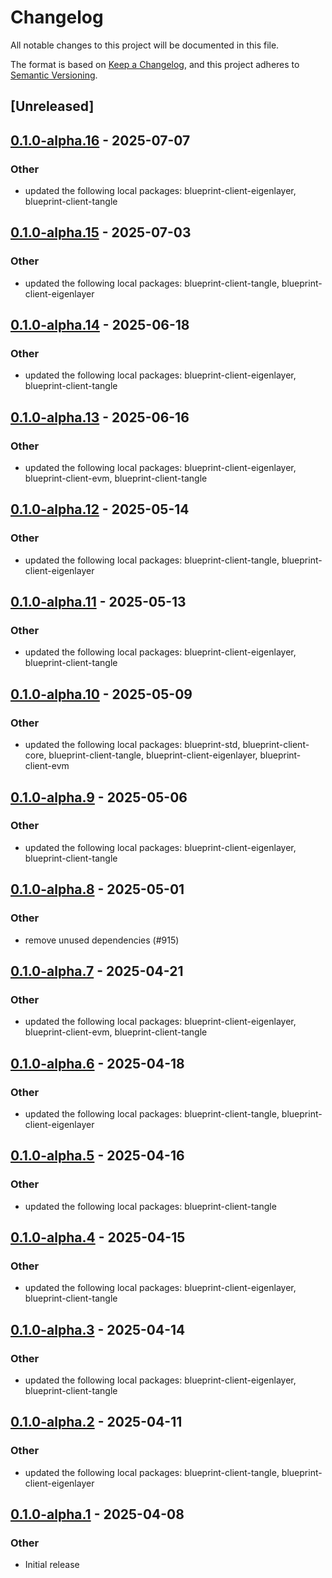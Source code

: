 # Changelog

All notable changes to this project will be documented in this file.

The format is based on [Keep a Changelog](https://keepachangelog.com/en/1.0.0/),
and this project adheres to [Semantic Versioning](https://semver.org/spec/v2.0.0.html).

## [Unreleased]

## [0.1.0-alpha.16](https://github.com/tangle-network/blueprint/compare/blueprint-clients-v0.1.0-alpha.15...blueprint-clients-v0.1.0-alpha.16) - 2025-07-07

### Other

- updated the following local packages: blueprint-client-eigenlayer, blueprint-client-tangle

## [0.1.0-alpha.15](https://github.com/tangle-network/blueprint/compare/blueprint-clients-v0.1.0-alpha.14...blueprint-clients-v0.1.0-alpha.15) - 2025-07-03

### Other

- updated the following local packages: blueprint-client-tangle, blueprint-client-eigenlayer

## [0.1.0-alpha.14](https://github.com/tangle-network/blueprint/compare/blueprint-clients-v0.1.0-alpha.13...blueprint-clients-v0.1.0-alpha.14) - 2025-06-18

### Other

- updated the following local packages: blueprint-client-eigenlayer, blueprint-client-tangle

## [0.1.0-alpha.13](https://github.com/tangle-network/blueprint/compare/blueprint-clients-v0.1.0-alpha.12...blueprint-clients-v0.1.0-alpha.13) - 2025-06-16

### Other

- updated the following local packages: blueprint-client-eigenlayer, blueprint-client-evm, blueprint-client-tangle

## [0.1.0-alpha.12](https://github.com/tangle-network/blueprint/compare/blueprint-clients-v0.1.0-alpha.11...blueprint-clients-v0.1.0-alpha.12) - 2025-05-14

### Other

- updated the following local packages: blueprint-client-tangle, blueprint-client-eigenlayer

## [0.1.0-alpha.11](https://github.com/tangle-network/blueprint/compare/blueprint-clients-v0.1.0-alpha.10...blueprint-clients-v0.1.0-alpha.11) - 2025-05-13

### Other

- updated the following local packages: blueprint-client-eigenlayer, blueprint-client-tangle

## [0.1.0-alpha.10](https://github.com/tangle-network/blueprint/compare/blueprint-clients-v0.1.0-alpha.9...blueprint-clients-v0.1.0-alpha.10) - 2025-05-09

### Other

- updated the following local packages: blueprint-std, blueprint-client-core, blueprint-client-tangle, blueprint-client-eigenlayer, blueprint-client-evm

## [0.1.0-alpha.9](https://github.com/tangle-network/blueprint/compare/blueprint-clients-v0.1.0-alpha.8...blueprint-clients-v0.1.0-alpha.9) - 2025-05-06

### Other

- updated the following local packages: blueprint-client-eigenlayer, blueprint-client-tangle

## [0.1.0-alpha.8](https://github.com/tangle-network/blueprint/compare/blueprint-clients-v0.1.0-alpha.7...blueprint-clients-v0.1.0-alpha.8) - 2025-05-01

### Other

- remove unused dependencies (#915)

## [0.1.0-alpha.7](https://github.com/tangle-network/blueprint/compare/blueprint-clients-v0.1.0-alpha.6...blueprint-clients-v0.1.0-alpha.7) - 2025-04-21

### Other

- updated the following local packages: blueprint-client-eigenlayer, blueprint-client-evm, blueprint-client-tangle

## [0.1.0-alpha.6](https://github.com/tangle-network/blueprint/compare/blueprint-clients-v0.1.0-alpha.5...blueprint-clients-v0.1.0-alpha.6) - 2025-04-18

### Other

- updated the following local packages: blueprint-client-tangle, blueprint-client-eigenlayer

## [0.1.0-alpha.5](https://github.com/tangle-network/blueprint/compare/blueprint-clients-v0.1.0-alpha.4...blueprint-clients-v0.1.0-alpha.5) - 2025-04-16

### Other

- updated the following local packages: blueprint-client-tangle

## [0.1.0-alpha.4](https://github.com/tangle-network/blueprint/compare/blueprint-clients-v0.1.0-alpha.3...blueprint-clients-v0.1.0-alpha.4) - 2025-04-15

### Other

- updated the following local packages: blueprint-client-eigenlayer, blueprint-client-tangle

## [0.1.0-alpha.3](https://github.com/tangle-network/blueprint/compare/blueprint-clients-v0.1.0-alpha.2...blueprint-clients-v0.1.0-alpha.3) - 2025-04-14

### Other

- updated the following local packages: blueprint-client-eigenlayer, blueprint-client-tangle

## [0.1.0-alpha.2](https://github.com/tangle-network/blueprint/compare/blueprint-clients-v0.1.0-alpha.1...blueprint-clients-v0.1.0-alpha.2) - 2025-04-11

### Other

- updated the following local packages: blueprint-client-tangle, blueprint-client-eigenlayer

## [0.1.0-alpha.1](https://github.com/tangle-network/blueprint/releases/tag/blueprint-clients-v0.1.0-alpha.1) - 2025-04-08

### Other

- Initial release
